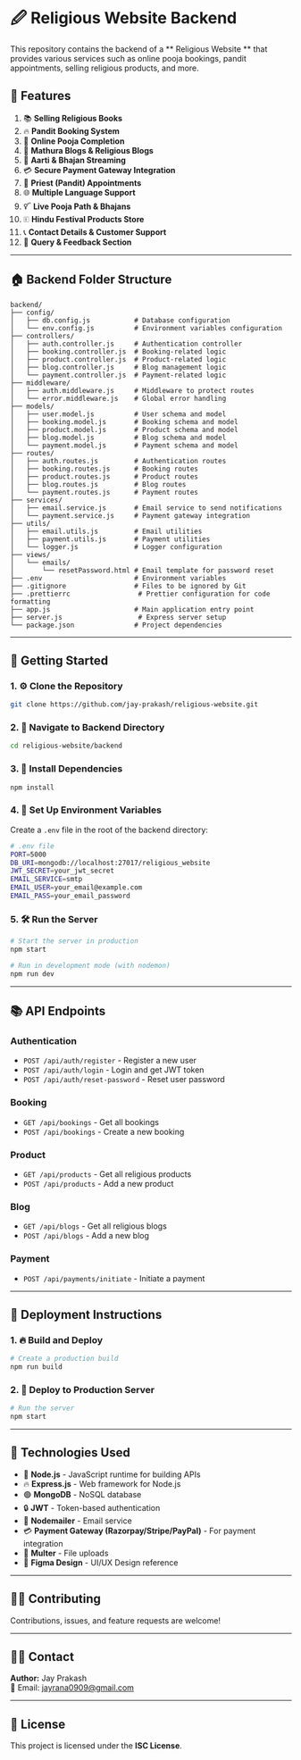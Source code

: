 # 🖉️ Religious Website Backend

This repository contains the backend of a ** Religious Website ** that provides various services such as online pooja bookings, pandit appointments, selling religious products, and more.

## 🌟 **Features**

1. 📚 **Selling Religious Books**
2. 🔥 **Pandit Booking System**
3. 🙏 **Online Pooja Completion**
4. 🚰️ **Mathura Blogs & Religious Blogs**
5. 🎥 **Aarti & Bhajan Streaming**
6. 💳 **Secure Payment Gateway Integration**
7. 📅 **Priest (Pandit) Appointments**
8. 🌐 **Multiple Language Support**
9. 🜡️ **Live Pooja Path & Bhajans**
10. 🗉️ **Hindu Festival Products Store**
11. 📞 **Contact Details & Customer Support**
12. 💌 **Query & Feedback Section**

---

## 🏠 **Backend Folder Structure**

```
backend/
├── config/
│   ├── db.config.js           # Database configuration
│   └── env.config.js          # Environment variables configuration
├── controllers/
│   ├── auth.controller.js     # Authentication controller
│   ├── booking.controller.js  # Booking-related logic
│   ├── product.controller.js  # Product-related logic
│   ├── blog.controller.js     # Blog management logic
│   └── payment.controller.js  # Payment-related logic
├── middleware/
│   ├── auth.middleware.js     # Middleware to protect routes
│   └── error.middleware.js    # Global error handling
├── models/
│   ├── user.model.js          # User schema and model
│   ├── booking.model.js       # Booking schema and model
│   ├── product.model.js       # Product schema and model
│   ├── blog.model.js          # Blog schema and model
│   └── payment.model.js       # Payment schema and model
├── routes/
│   ├── auth.routes.js         # Authentication routes
│   ├── booking.routes.js      # Booking routes
│   ├── product.routes.js      # Product routes
│   ├── blog.routes.js         # Blog routes
│   └── payment.routes.js      # Payment routes
├── services/
│   ├── email.service.js       # Email service to send notifications
│   └── payment.service.js     # Payment gateway integration
├── utils/
│   ├── email.utils.js         # Email utilities
│   ├── payment.utils.js       # Payment utilities
│   └── logger.js              # Logger configuration
├── views/
│   └── emails/
│       └── resetPassword.html # Email template for password reset
├── .env                       # Environment variables
├── .gitignore                 # Files to be ignored by Git
├── .prettierrc                 # Prettier configuration for code formatting
├── app.js                     # Main application entry point
├── server.js                   # Express server setup
└── package.json               # Project dependencies
```

---


## 🚀 **Getting Started**

### 1. ⚙️ **Clone the Repository**

```bash
git clone https://github.com/jay-prakash/religious-website.git
```

### 2. 📁 **Navigate to Backend Directory**

```bash
cd religious-website/backend
```

### 3. 📆 **Install Dependencies**

```bash
npm install
```

### 4. 💄 **Set Up Environment Variables**

Create a `.env` file in the root of the backend directory:

```bash
# .env file
PORT=5000
DB_URI=mongodb://localhost:27017/religious_website
JWT_SECRET=your_jwt_secret
EMAIL_SERVICE=smtp
EMAIL_USER=your_email@example.com
EMAIL_PASS=your_email_password
```

### 5. 🛠️ **Run the Server**

```bash
# Start the server in production
npm start

# Run in development mode (with nodemon)
npm run dev
```

---

## 📚 **API Endpoints**

### Authentication
- `POST /api/auth/register` - Register a new user
- `POST /api/auth/login` - Login and get JWT token
- `POST /api/auth/reset-password` - Reset user password

### Booking
- `GET /api/bookings` - Get all bookings
- `POST /api/bookings` - Create a new booking

### Product
- `GET /api/products` - Get all religious products
- `POST /api/products` - Add a new product

### Blog
- `GET /api/blogs` - Get all religious blogs
- `POST /api/blogs` - Add a new blog

### Payment
- `POST /api/payments/initiate` - Initiate a payment

---

## 💼 **Deployment Instructions**

### 1. 🔥 **Build and Deploy**

```bash
# Create a production build
npm run build
```

### 2. 💄 **Deploy to Production Server**

```bash
# Run the server
npm start
```

---

## 🔩 **Technologies Used**

- 💛 **Node.js** - JavaScript runtime for building APIs
- 🔥 **Express.js** - Web framework for Node.js
- 🟢 **MongoDB** - NoSQL database
- 🔒 **JWT** - Token-based authentication
- 📧 **Nodemailer** - Email service
- 💳 **Payment Gateway (Razorpay/Stripe/PayPal)** - For payment integration
- 📑 **Multer** - File uploads
- 🎨 **Figma Design** - UI/UX Design reference

---

## 👨‍💻 **Contributing**

Contributions, issues, and feature requests are welcome!

---

## 👩‍💻 **Contact**

**Author:** Jay Prakash  
📧 Email: [jayrana0909@gmail.com](mailto:jayrana0909@gmail.com)

---

## 💜 **License**

This project is licensed under the **ISC License**.
#


